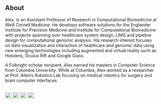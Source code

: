 ## About

Alex, is an Assistant Professor of Research in Computational Biomedicine at Weill Cornell Medicine. He develops software solutions for the Englander Institute for Precision Medicine and Institute for Computational Biomedicine with projects spanning over healthcare system design, LIMS and pipeline design for computational genomic analysis. His research interest focuses on data visualization and interaction of healthcare and genomic data using new emerging technologies including augmented and virtual reality such as Hololens, Oculus Rift and Google Glass.

A Fulbright scholar recipient, Alex earned his masters in Computer Science from Columbia University. While at Columbia, Alex worked as a researcher at Prof. Allen’s Robotics Lab focusing on medical robotics for surgery and brain computer interfaces.

</br>

<a href="https://twitter.com/AlexSigaras">
  <img align="left" alt="Alex's Twitter" width="22px" src="https://cdn.jsdelivr.net/npm/simple-icons@v3/icons/twitter.svg" />
</a>
<a href="https://www.linkedin.com/in/alexsigaras/">
  <img align="left" alt="Alex's Linkdein" width="22px" src="https://cdn.jsdelivr.net/npm/simple-icons@v3/icons/linkedin.svg" />
</a>
<a href="https://scholar.google.com/citations?user=LupDxKUAAAAJ&hl=en&oi=ao">
  <img align="left" alt="Alex's Google Scholar" width="22px" src="https://cdn.jsdelivr.net/npm/simple-icons@v3/icons/googlescholar.svg" />
</a>
<a href="https://orcid.org/0000-0002-7607-559X">
  <img align="left" alt="Alex's Google Scholar" width="22px" src="https://cdn.jsdelivr.net/npm/simple-icons@v3/icons/orcid.svg" />
</a>
